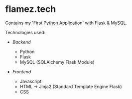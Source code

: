 # flamez.tech
Contains my 'First Python Application' with Flask &amp; MySQL.

Technologies used:

- *Backend*
  - Python
  - Flask
  - MySQL (SQLAlchemy Flask Module)

- *Frontend*
  - Javascript
  - HTML -> Jinja2 (Standard Template Engine Flask)
  - CSS 

